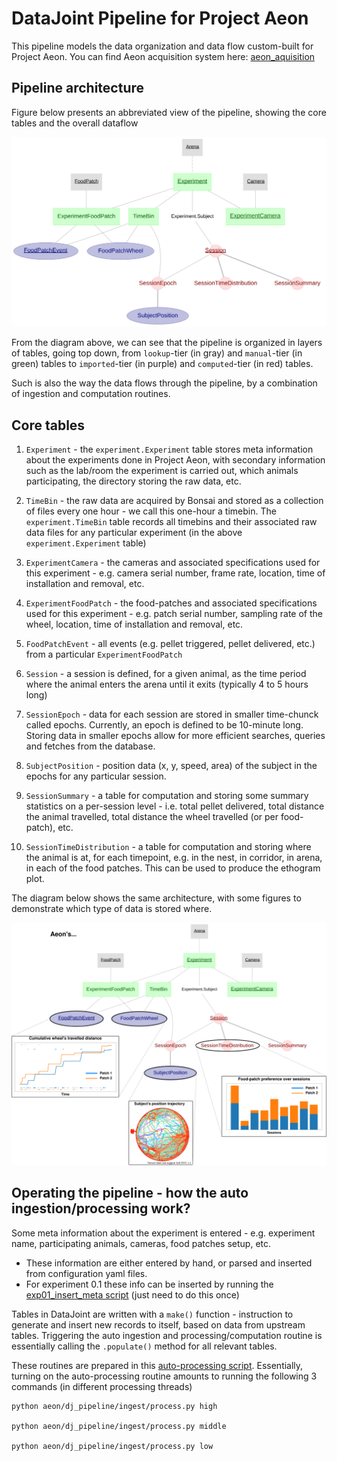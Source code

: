 # DataJoint Pipeline for Project Aeon

This pipeline models the data organization and data flow custom-built for Project Aeon. You can find Aeon acquisition system here: [aeon_aquisition](https://github.com/SainsburyWellcomeCentre/aeon_acquisition)


## Pipeline architecture

Figure below presents an abbreviated view of the pipeline, showing the core tables
and the overall dataflow

![diagram](./docs/diagram.svg)

From the diagram above, we can see that the pipeline is organized in layers of
tables, going top down, from `lookup`-tier (in gray) and `manual`-tier (in green) tables 
to `imported`-tier (in purple) and `computed`-tier (in red) tables.

Such is also the way the data flows through the pipeline, by a combination of ingestion and 
computation routines.

## Core tables

1. `Experiment` - the `experiment.Experiment` table stores meta information about the experiments
done in Project Aeon, with secondary information such as the lab/room the experiment is carried out, 
which animals participating, the directory storing the raw data, etc.

2. `TimeBin` - the raw data are acquired by Bonsai and stored as 
a collection of files every one hour - we call this one-hour a timebin. 
The `experiment.TimeBin` table records all timebins and their associated raw data files for 
any particular experiment (in the above `experiment.Experiment` table) 

3. `ExperimentCamera` - the cameras and associated specifications used for this experiment - 
e.g. camera serial number, frame rate, location, time of installation and removal, etc.

4. `ExperimentFoodPatch` - the food-patches and associated specifications used for this experiment - 
e.g. patch serial number, sampling rate of the wheel, location, time of installation and removal, etc.

5. `FoodPatchEvent` - all events (e.g. pellet triggered, pellet delivered, etc.) 
from a particular `ExperimentFoodPatch`

6. `Session` - a session is defined, for a given animal, as the time period where 
the animal enters the arena until it exits (typically 4 to 5 hours long)

7. `SessionEpoch` - data for each session are stored in smaller time-chunck called epochs. 
Currently, an epoch is defined to be 10-minute long. Storing data in smaller epochs allow for 
more efficient searches, queries and fetches from the database.

8. `SubjectPosition` - position data (x, y, speed, area) of the subject in the epochs for 
any particular session.

9. `SessionSummary` - a table for computation and storing some summary statistics on a 
per-session level - i.e. total pellet delivered, total distance the animal travelled, total 
distance the wheel travelled (or per food-patch), etc.

10. `SessionTimeDistribution` - a table for computation and storing where the animal is at, 
for each timepoint, e.g. in the nest, in corridor, in arena, in each of the food patches. 
This can be used to produce the ethogram plot.


The diagram below shows the same architecture, with some figures 
to demonstrate which type of data is stored where.

![datajoint_pipeline](./docs/datajoint_pipeline.svg)


## Operating the pipeline - how the auto ingestion/processing work?

Some meta information about the experiment is entered - e.g. experiment name, participating 
animals, cameras, food patches setup, etc.
+ These information are either entered by hand, or parsed and inserted from configuration 
    yaml files.
+ For experiment 0.1 these info can be inserted by running 
the [exp01_insert_meta script](./ingest/exp01_insert_meta.py) (just need to do this once)

Tables in DataJoint are written with a `make()` function - 
instruction to generate and insert new records to itself, based on data from upstream tables. 
Triggering the auto ingestion and processing/computation routine is essentially 
calling the `.populate()` method for all relevant tables.

These routines are prepared in this [auto-processing script](./ingest/process.py). 
Essentially, turning on the auto-processing routine amounts to running the 
following 3 commands (in different processing threads)


    python aeon/dj_pipeline/ingest/process.py high
    
    python aeon/dj_pipeline/ingest/process.py middle
    
    python aeon/dj_pipeline/ingest/process.py low